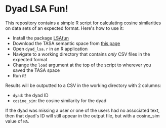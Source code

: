 # Dyad LSA Fun!

This repository contains a simple R script for calculating cosine similarities on data sets of an expected format. Here's how to use it:

- Install the package [LSAfun](https://cran.r-project.org/web/packages/LSAfun/LSAfun.pdf)
- Download the TASA semantic space from [this page](http://www.lingexp.uni-tuebingen.de/z2/LSAspaces/)
- Open `dyad_lsa.r` in an R application
- Navigate to a working directory that contains _only_ CSV files in the expected format
- Change the `load` argument at the top of the script to wherever you saved the TASA space
- Run it!

Results will be outputted to a CSV in the working directory with 2 columns:
- `dyad`: the dyad ID
- `cosine_sim`: the cosine similarity for the dyad

If the dyad was missing a user or one of the users had no associated text, then that dyad's ID will still appear in the output file, but with a cosine_sim value of `NA`.


